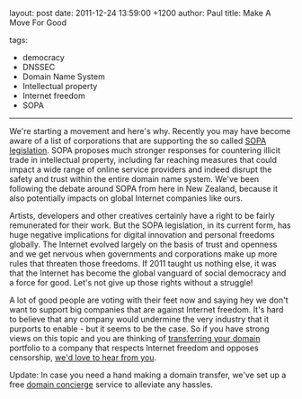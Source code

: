 layout: post
date: 2011-12-24 13:59:00 +1200
author: Paul
title: Make A Move For Good

tags:
  - democracy
  - DNSSEC
  - Domain Name System
  - Intellectual property
  - Internet freedom
  - SOPA

----

We're starting a movement and here's why.
Recently you may have become aware of a list of corporations that are supporting the so called [SOPA legislation](http://en.wikipedia.org/wiki/Stop_Online_Piracy_Act). SOPA proposes much stronger responses for countering illicit trade in intellectual property, including far reaching measures that could impact a wide range of online service providers and indeed disrupt the safety and trust within the entire domain name system. We've been following the debate around SOPA from here in New Zealand, because it also potentially impacts on global Internet companies like ours.

Artists, developers and other creatives certainly have a right to be fairly remunerated for their work. But the SOPA legislation, in its current form, has huge negative implications for digital innovation and personal freedoms globally. The Internet evolved largely on the basis of trust and openness and we get nervous when governments and corporations make up more rules that threaten those freedoms. If 2011 taught us nothing else, it was that the Internet has become the global vanguard of social democracy and a force for good. Let's not give up those rights without a struggle!

A lot of good people are voting with their feet now and saying hey we don't want to support big companies that are against Internet freedom. It's hard to believe that any company would undermine the very industry that it purports to enable - but it seems to be the case. So if you have strong views on this topic and you are thinking of [transferring your domain](https://iwantmyname.com/domains/domain-transfer) portfolio to a company that respects Internet freedom and opposes censorship, [we'd love to hear from you](https://iwantmyname.com/support).

Update: In case you need a hand making a domain transfer, we've set up a free [domain concierge](https://iwantmyname.com/transferservice) service to alleviate any hassles.
